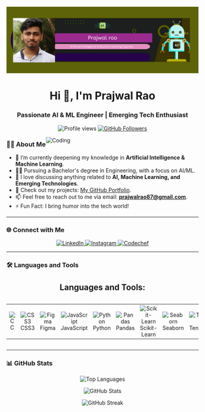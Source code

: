 ![Logo](https://github.com/prajwalrao87/prajwalrao87/blob/main/Prajwal%20rao.png)

<h1 align="center">Hi 👋, I'm Prajwal Rao</h1>
<h3 align="center">Passionate AI & ML Engineer | Emerging Tech Enthusiast</h3>

<p align="center">
  <img src="https://komarev.com/ghpvc/?username=prajwalrao87&label=Profile%20views&color=0e75b6&style=flat" alt="Profile views" /> 
  <a href="https://github.com/prajwalrao87?tab=followers">
    <img src="https://img.shields.io/github/followers/prajwalrao87?label=Followers&style=social" alt="GitHub Followers" />
  </a>
</p>

<img align="right" alt="Coding" width="400" src="https://user-images.githubusercontent.com/74038190/235224431-e8c8c12e-6826-47f1-89fb-2ddad83b3abf.gif">

### 👨‍💻 About Me

- 🌱 I’m currently deepening my knowledge in **Artificial Intelligence & Machine Learning**.
- 👨‍🎓 Pursuing a Bachelor's degree in Engineering, with a focus on AI/ML.
- 💬 I love discussing anything related to **AI, Machine Learning, and Emerging Technologies**.
- 📁 Check out my projects: [My GitHub Portfolio](https://github.com/prajwalrao87).
- 📫 Feel free to reach out to me via email: **prajwalrao87@gmail.com**.
- ⚡ Fun Fact: I bring humor into the tech world!

---

### 🌐 Connect with Me

<p align="center">
  <a href="https://www.linkedin.com/in/prajwal-rao-a09198226" target="_blank">
    <img src="https://img.shields.io/badge/LinkedIn-%230077B5.svg?style=for-the-badge&logo=linkedin&logoColor=white" alt="LinkedIn"/>
  </a>
  <a href="https://www.instagram.com/prajwal_raoo/" target="_blank">
    <img src="https://img.shields.io/badge/Instagram-%23E4405F.svg?style=for-the-badge&logo=instagram&logoColor=white" alt="Instagram"/>
  </a>
  <a href="https://www.codechef.com/users/prajwal_445" target="_blank">
    <img src="https://img.shields.io/badge/Codechef-%23964B00.svg?style=for-the-badge&logo=codechef&logoColor=white" alt="Codechef"/>
  </a>
</p>

---

### 🛠️ Languages and Tools

<h2 align="center">Languages and Tools:</h2>
<div style="display: flex; align-items: flex-start; justify-content: center;">
  <table align="center">
    <tr>
      <td align="center" width="96">
          <img src="https://techstack-generator.vercel.app/c-icon.svg" alt="C" width="65" height="65" />
        <br>C
      </td>
      <td align="center" width="96">
          <img src="https://techstack-generator.vercel.app/css3-icon.svg" alt="CSS3" width="65" height="65" />
        <br>CSS3
      </td>
      <td align="center" width="96">
          <img src="https://techstack-generator.vercel.app/figma-icon.svg" alt="Figma" width="65" height="65" />
        <br>Figma
      </td>
      <td align="center" width="96">
          <img src="https://techstack-generator.vercel.app/js-icon.svg" alt="JavaScript" width="65" height="65" />
        <br>JavaScript
      </td>
      <td align="center" width="96">
          <img src="https://techstack-generator.vercel.app/python-icon.svg" alt="Python" width="65" height="65" />
        <br>Python
      </td>
      <td align="center" width="96">
          <img src="https://techstack-generator.vercel.app/pandas-icon.svg" alt="Pandas" width="65" height="65" />
        <br>Pandas
      </td>
      <td align="center" width="96">
          <img src="https://techstack-generator.vercel.app/sklearn-icon.svg" alt="Scikit-Learn" width="65" height="65" />
        <br>Scikit-Learn
      </td>
      <td align="center" width="96">
          <img src="https://techstack-generator.vercel.app/seaborn-icon.svg" alt="Seaborn" width="65" height="65" />
        <br>Seaborn
      </td>
      <td align="center" width="96">
          <img src="https://techstack-generator.vercel.app/tensorflow-icon.svg" alt="TensorFlow" width="65" height="65" />
        <br>TensorFlow
      </td>              
    </tr>
  </table>
</div>


---

### 📊 GitHub Stats

<p align="center">
  <img src="https://github-readme-stats.vercel.app/api/top-langs?username=prajwalrao87&show_icons=true&locale=en&layout=compact&theme=radical" alt="Top Languages" />
</p>

<p align="center">
  <img src="https://github-readme-stats.vercel.app/api?username=prajwalrao87&show_icons=true&locale=en&theme=radical" alt="GitHub Stats" />
</p>

<p align="center">
  <img src="https://github-readme-streak-stats.herokuapp.com/?user=prajwalrao87&theme=radical" alt="GitHub Streak" />
</p>
